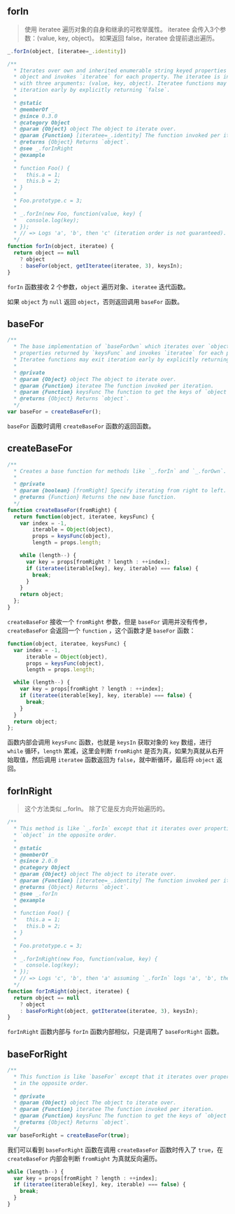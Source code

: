 ## forIn

> 使用 iteratee 遍历对象的自身和继承的可枚举属性。 iteratee 会传入3个参数：(value, key, object)。 如果返回 false，iteratee 会提前退出遍历。

```js
_.forIn(object, [iteratee=_.identity])
```

```js
/**
  * Iterates over own and inherited enumerable string keyed properties of an
  * object and invokes `iteratee` for each property. The iteratee is invoked
  * with three arguments: (value, key, object). Iteratee functions may exit
  * iteration early by explicitly returning `false`.
  *
  * @static
  * @memberOf _
  * @since 0.3.0
  * @category Object
  * @param {Object} object The object to iterate over.
  * @param {Function} [iteratee=_.identity] The function invoked per iteration.
  * @returns {Object} Returns `object`.
  * @see _.forInRight
  * @example
  *
  * function Foo() {
  *   this.a = 1;
  *   this.b = 2;
  * }
  *
  * Foo.prototype.c = 3;
  *
  * _.forIn(new Foo, function(value, key) {
  *   console.log(key);
  * });
  * // => Logs 'a', 'b', then 'c' (iteration order is not guaranteed).
  */
function forIn(object, iteratee) {
  return object == null
    ? object
    : baseFor(object, getIteratee(iteratee, 3), keysIn);
}
```

`forIn` 函数接收 2 个参数，`object` 遍历对象、`iteratee` 迭代函数。

如果 `object` 为 `null` 返回 `object`，否则返回调用 `baseFor` 函数。

## baseFor

```js
/**
  * The base implementation of `baseForOwn` which iterates over `object`
  * properties returned by `keysFunc` and invokes `iteratee` for each property.
  * Iteratee functions may exit iteration early by explicitly returning `false`.
  *
  * @private
  * @param {Object} object The object to iterate over.
  * @param {Function} iteratee The function invoked per iteration.
  * @param {Function} keysFunc The function to get the keys of `object`.
  * @returns {Object} Returns `object`.
  */
var baseFor = createBaseFor();
```

`baseFor` 函数时调用 `createBaseFor` 函数的返回函数。

## createBaseFor

```js
/**
  * Creates a base function for methods like `_.forIn` and `_.forOwn`.
  *
  * @private
  * @param {boolean} [fromRight] Specify iterating from right to left.
  * @returns {Function} Returns the new base function.
  */
function createBaseFor(fromRight) {
  return function(object, iteratee, keysFunc) {
    var index = -1,
        iterable = Object(object),
        props = keysFunc(object),
        length = props.length;

    while (length--) {
      var key = props[fromRight ? length : ++index];
      if (iteratee(iterable[key], key, iterable) === false) {
        break;
      }
    }
    return object;
  };
}
```

`createBaseFor` 接收一个 `fromRight` 参数，但是 `baseFor` 调用并没有传参，`createBaseFor` 会返回一个 `function` ，这个函数才是 `baseFor` 函数：

```js
function(object, iteratee, keysFunc) {
  var index = -1,
      iterable = Object(object),
      props = keysFunc(object),
      length = props.length;

  while (length--) {
    var key = props[fromRight ? length : ++index];
    if (iteratee(iterable[key], key, iterable) === false) {
      break;
    }
  }
  return object;
};
```

函数内部会调用 `keysFunc` 函数，也就是 `keysIn` 获取对象的 `key` 数组，进行 `while` 循环，`length` 累减，这里会判断 `fromRight` 是否为真，如果为真就从右开始取值，然后调用 `iteratee` 函数返回为 `false`，就中断循环，最后将 `object` 返回。

## forInRight

> 这个方法类似 _.forIn。 除了它是反方向开始遍历的。

```js
/**
  * This method is like `_.forIn` except that it iterates over properties of
  * `object` in the opposite order.
  *
  * @static
  * @memberOf _
  * @since 2.0.0
  * @category Object
  * @param {Object} object The object to iterate over.
  * @param {Function} [iteratee=_.identity] The function invoked per iteration.
  * @returns {Object} Returns `object`.
  * @see _.forIn
  * @example
  *
  * function Foo() {
  *   this.a = 1;
  *   this.b = 2;
  * }
  *
  * Foo.prototype.c = 3;
  *
  * _.forInRight(new Foo, function(value, key) {
  *   console.log(key);
  * });
  * // => Logs 'c', 'b', then 'a' assuming `_.forIn` logs 'a', 'b', then 'c'.
  */
function forInRight(object, iteratee) {
  return object == null
    ? object
    : baseForRight(object, getIteratee(iteratee, 3), keysIn);
}
```

`forInRight` 函数内部与 `forIn` 函数内部相似，只是调用了 `baseForRight` 函数。

## baseForRight

```js
/**
  * This function is like `baseFor` except that it iterates over properties
  * in the opposite order.
  *
  * @private
  * @param {Object} object The object to iterate over.
  * @param {Function} iteratee The function invoked per iteration.
  * @param {Function} keysFunc The function to get the keys of `object`.
  * @returns {Object} Returns `object`.
  */
var baseForRight = createBaseFor(true);
```

我们可以看到 `baseForRight` 函数在调用 `createBaseFor` 函数时传入了 `true`，在 `createBaseFor` 内部会判断 `fromRight` 为真就反向遍历。

```js
while (length--) {
  var key = props[fromRight ? length : ++index];
  if (iteratee(iterable[key], key, iterable) === false) {
    break;
  }
}
```